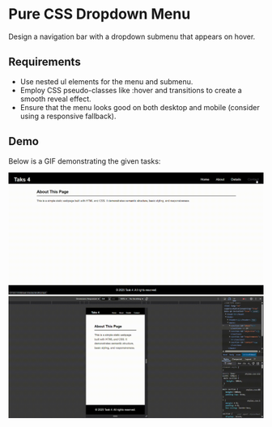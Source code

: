 # Pure CSS Dropdown Menu

Design a navigation bar with a dropdown submenu that appears on hover.

## Requirements
- Use nested ul elements for the menu and submenu.
- Employ CSS pseudo-classes like :hover and transitions to create a smooth reveal effect.
- Ensure that the menu looks good on both desktop and mobile (consider using a responsive fallback).

## Demo
Below is a GIF demonstrating the given tasks:

![Demo 1](./output/demo1.gif)
![Demo 2](./output/demo2.gif)